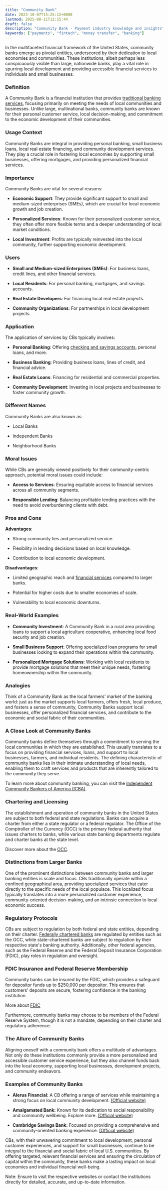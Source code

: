 ```yaml
---
title: "Community Bank"
date: 2023-10-07T15:25:12+0000
lastmod: 2025-08-11T12:15:44
draft: false
description: "Community Bank - Payment industry knowledge and insights"
keywords: ["payments", "fintech", "money transfer", "banking"]
---
```


In the multifaceted financial framework of the United States, community banks emerge as pivotal entities, underscored by their dedication to local economies and communities. These institutions, albeit perhaps less conspicuously visible than large, nationwide banks, play a vital role in spurring local development and providing accessible financial services to individuals and small businesses.

### Definition

A Community Bank is a financial institution that provides [traditional banking services](https://faisalkhanllc.xyz/resources/payments-wiki/b/banking/), focusing primarily on meeting the needs of local communities and businesses. Unlike large, multinational banks, community banks are known for their personal customer service, local decision-making, and commitment to the economic development of their communities.

### Usage Context

Community Banks are integral in providing personal banking, small business loans, local real estate financing, and community development services. They play a crucial role in fostering local economies by supporting small businesses, offering mortgages, and providing personalized financial services.

### Importance

Community Banks are vital for several reasons:

- **Economic Support**: They provide significant support to small and medium-sized enterprises (SMEs), which are crucial for local economic growth and job creation.

- **Personalized Services**: Known for their personalized customer service, they often offer more flexible terms and a deeper understanding of local market conditions.

- **Local Investment**: Profits are typically reinvested into the local community, further supporting economic development.

### Users

- **Small and Medium-sized Enterprises (SMEs)**: For business loans, credit lines, and other financial services.

- **Local Residents**: For personal banking, mortgages, and savings accounts.

- **Real Estate Developers**: For financing local real estate projects.

- **Community Organizations**: For partnerships in local development projects.

### Application

The application of services by CBs typically involves:

- **Personal Banking**: Offering [checking and savings accounts](https://faisalkhanllc.xyz/resources/payments-wiki/c/checking-account/), personal loans, and more.

- **Business Banking**: Providing business loans, lines of credit, and financial advice.

- **Real Estate Loans**: Financing for residential and commercial properties.

- **Community Development**: Investing in local projects and businesses to foster community growth.

### Different Names

Community Banks are also known as:

- Local Banks

- Independent Banks

- Neighborhood Banks

### Moral Issues

While CBs are generally viewed positively for their community-centric approach, potential moral issues could include:

- **Access to Services**: Ensuring equitable access to financial services across all community segments.

- **Responsible Lending**: Balancing profitable lending practices with the need to avoid overburdening clients with debt.

### Pros and Cons

**Advantages**:

- Strong community ties and personalized service.

- Flexibility in lending decisions based on local knowledge.

- Contribution to local economic development.

**Disadvantages**:

- Limited geographic reach and [financial services](https://faisalkhanllc.xyz/resources/payments-wiki/f/financial-services/) compared to larger banks.

- Potential for higher costs due to smaller economies of scale.

- Vulnerability to local economic downturns.

### Real-World Examples

- **Community Investment**: A Community Bank in a rural area providing loans to support a local agriculture cooperative, enhancing local food security and job creation.

- **Small Business Support**: Offering specialized loan programs for small businesses looking to expand their operations within the community.

- **Personalized Mortgage Solutions**: Working with local residents to provide mortgage solutions that meet their unique needs, fostering homeownership within the community.

### Analogies

Think of a Community Bank as the local farmers' market of the banking world: just as the market supports local farmers, offers fresh, local produce, and fosters a sense of community, Community Banks support local businesses, offer personalized financial services, and contribute to the economic and social fabric of their communities.

### A Close Look at Community Banks

Community banks define themselves through a commitment to serving the local communities in which they are established. This usually translates to a focus on providing financial services, loans, and support to local businesses, farmers, and individual residents. The defining characteristic of community banks lies in their intimate understanding of local needs, enabling them to craft services and products that are inherently tailored to the community they serve.

To learn more about community banking, you can visit the [Independent Community Bankers of America (ICBA)](https://www.icba.org/).

### Chartering and Licensing

The establishment and operation of community banks in the United States are subject to both federal and state regulations. Banks can acquire a charter from either a state regulator or a federal regulator. The Office of the Comptroller of the Currency (OCC) is the primary federal authority that issues charters to banks, while various state banking departments regulate and charter banks at the state level.

Discover more about the [OCC](https://www.occ.gov/).

### Distinctions from Larger Banks

One of the prominent distinctions between community banks and larger banking entities is scale and focus. CBs traditionally operate within a confined geographical area, providing specialized services that cater directly to the specific needs of the local populace. This localized focus typically translates into a more personalized customer experience, community-oriented decision-making, and an intrinsic connection to local economic success.

### Regulatory Protocols

CBs are subject to regulation by both federal and state entities, depending on their charter. [Federally chartered banks](https://faisalkhanllc.xyz/resources/payments-wiki/s/state-chartered-bank/) are regulated by entities such as the OCC, while state-chartered banks are subject to regulation by their respective state's banking authority. Additionally, other federal agencies, such as the Federal Reserve and the Federal Deposit Insurance Corporation (FDIC), play roles in regulation and oversight.

### FDIC Insurance and Federal Reserve Membership

Community banks can be insured by the FDIC, which provides a safeguard for depositor funds up to $250,000 per depositor. This ensures that customers’ deposits are secure, fostering confidence in the banking institution.

More about [FDIC](https://www.fdic.gov/)

Furthermore, community banks may choose to be members of the Federal Reserve System, though it is not a mandate, depending on their charter and regulatory adherence.

### The Allure of Community Banks

Aligning oneself with a community bank offers a multitude of advantages. Not only do these institutions commonly provide a more personalized and accessible customer service experience, but they also channel funds back into the local economy, supporting local businesses, development projects, and community endeavors.

### Examples of Community Banks

- **Alerus Financial:** A CB offering a range of services while maintaining a strong focus on local community development. [(Official website)](https://www.alerus.com/)

- **Amalgamated Bank:** Known for its dedication to social responsibility and community wellbeing. Explore more. [(Official website)](https://www.amalgamatedbank.com/)

- **Cambridge Savings Bank:** Focused on providing a comprehensive and community-oriented banking experience. [(Official website)](https://www.cambridgesavings.com/)

CBs, with their unwavering commitment to local development, personal customer experiences, and support for small businesses, continue to be integral to the financial and social fabric of local U.S. communities. By offering targeted, relevant financial services and ensuring the circulation of capital within the community, these banks make a lasting impact on local economies and individual financial well-being.

Note: Ensure to visit the respective websites or contact the institutions directly for detailed, accurate, and up-to-date information.